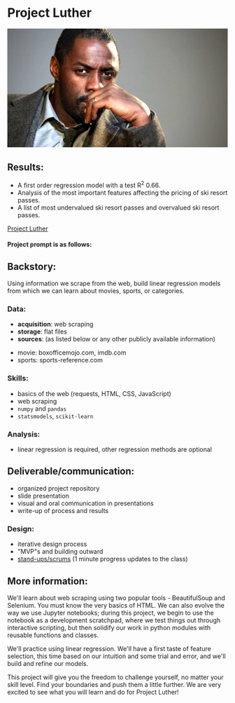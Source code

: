 # Project Luther

![](Luther.jpg)

## Results:

* A first order regression model with a test R<sup>2</sup> 0.66.
* Analysis of the most important features affecting the pricing of ski resort passes.
* A list of most undervalued ski resort passes and overvalued ski resort passes.

[Project Luther](luther_ski.pdf)

#### Project prompt is as follows:
## Backstory:

Using information we scrape from the web, build linear regression models from which we can learn about movies, sports, or categories.

### Data:

 * **acquisition**: web scraping
 * **storage**: flat files
 * **sources**: (as listed below or any other publicly available information)   
  - movie: boxofficemojo.com, imdb.com   
  - sports: sports-reference.com
  

### Skills:

 * basics of the web (requests, HTML, CSS, JavaScript)
 * web scraping
 * `numpy` and `pandas`
 * `statsmodels`, `scikit-learn`


### Analysis:

 * linear regression is required, other regression methods are optional


## Deliverable/communication:

 * organized project repository
 * slide presentation
 * visual and oral communication in presentations
 * write-up of process and results


### Design:

 * iterative design process
 * "MVP"s and building outward
 * [stand-ups/scrums](https://en.wikipedia.org/wiki/Scrum_(software_development)) (1 minute progress updates to the class)


## More information:

We'll learn about web scraping using two popular tools - BeautifulSoup and Selenium. You must know the very basics of HTML. We can also evolve the way we use Jupyter notebooks; during this project, we begin to use the notebook as a development scratchpad, where we test things out through interactive scripting, but then solidify our work in python modules with reusable functions and classes.

We'll practice using linear regression. We'll have a first taste of feature selection, this time based on our intuition and some trial and error, and we'll build and refine our models.

This project will give you the freedom to challenge yourself, no matter your skill level. Find your boundaries and push them a little further. We are very excited to see what you will learn and do for Project Luther!
